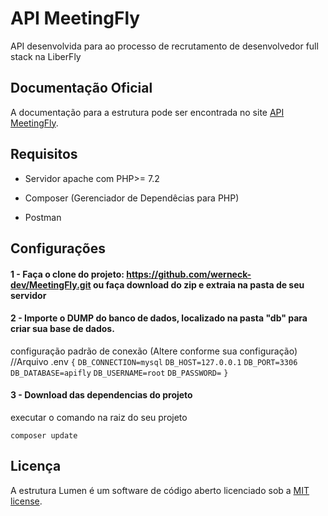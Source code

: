 # API MeetingFly

API desenvolvida para ao processo de recrutamento de desenvolvedor full stack na LiberFly

## Documentação Oficial

A documentação para a estrutura pode ser encontrada no site [API MeetingFly](https://documenter.getpostman.com/view/9149332/SVtZvm6x?version=latest#352ad6e9-f8da-4050-9b04-e1793e34e09b).


## Requisitos

* Servidor apache com PHP>= 7.2

* Composer (Gerenciador de Dependêcias para PHP)

* Postman


## Configurações

#### 1 - Faça o clone do projeto: https://github.com/werneck-dev/MeetingFly.git ou faça download do zip e extraia na pasta de seu servidor

#### 2 - Importe o DUMP do banco de dados, localizado na pasta "db" para criar sua base de dados.

configuração padrão de conexão (Altere conforme sua configuração)
//Arquivo .env
`{`
`DB_CONNECTION=mysql`
`DB_HOST=127.0.0.1`
`DB_PORT=3306`
`DB_DATABASE=apifly`
`DB_USERNAME=root`
`DB_PASSWORD=`
`}`

#### 3 - Download das dependencias do projeto

executar o comando na raiz do seu projeto

`composer update`



## Licença

A estrutura Lumen é um software de código aberto licenciado sob a [MIT license](https://opensource.org/licenses/MIT).
